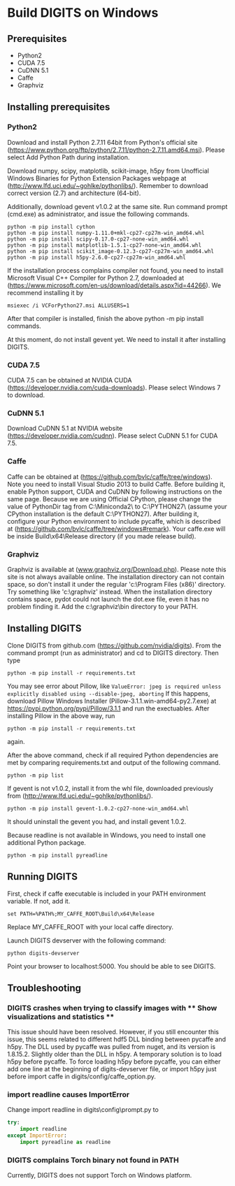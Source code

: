 # Build DIGITS on Windows

## Prerequisites
- Python2
- CUDA 7.5
- CuDNN 5.1
- Caffe
- Graphviz



## Installing prerequisites

### Python2
Download and install Python 2.7.11 64bit from Python's official site (https://www.python.org/ftp/python/2.7.11/python-2.7.11.amd64.msi).
Please select Add Python Path during installation.

Download numpy, scipy, matplotlib, scikit-image, h5py from Unofficial Windows Binaries for Python Extension Packages webpage at (http://www.lfd.uci.edu/~gohlke/pythonlibs/).
Remember to download correct version (2.7) and architecture (64-bit).

Additionally, download gevent v1.0.2 at the same site.
Run command prompt (cmd.exe) as administrator, and issue the following commands.
```
python -m pip install cython
python -m pip install numpy-1.11.0+mkl-cp27-cp27m-win_amd64.whl
python -m pip install scipy-0.17.0-cp27-none-win_amd64.whl
python -m pip install matplotlib-1.5.1-cp27-none-win_amd64.whl
python -m pip install scikit_image-0.12.3-cp27-cp27m-win_amd64.whl
python -m pip install h5py-2.6.0-cp27-cp27m-win_amd64.whl
```

If the installation process complains compiler not found, you need to install Microsoft Visual C++ Compiler for Python 2.7, downloaded at (https://www.microsoft.com/en-us/download/details.aspx?id=44266).
We recommend installing it by
```
msiexec /i VCForPython27.msi ALLUSERS=1
```

After that compiler is installed, finish the above python -m pip install commands.

At this moment, do not install gevent yet.  We need to install it after installing DIGITS.

### CUDA 7.5
CUDA 7.5 can be obtained at NVIDIA CUDA (https://developer.nvidia.com/cuda-downloads).
Please select Windows 7 to download.

### CuDNN 5.1
Download CuDNN 5.1 at NVIDIA website (https://developer.nvidia.com/cudnn).
Please select CuDNN 5.1 for CUDA 7.5.

### Caffe
Caffe can be obtained at (https://github.com/bvlc/caffe/tree/windows).
Note you need to install Visual Studio 2013 to build Caffe.
Before building it, enable Python support, CUDA and CuDNN by following instructions on the same page.
Because we are using Official CPython, please change the value of PythonDir tag from C:\Miniconda2\ to C:\PYTHON27\ (assume your CPython installation is the default C:\PYTHON27\).
After building it, configure your Python environment to include pycaffe, which is described at (https://github.com/bvlc/caffe/tree/windows#remark).
Your caffe.exe will be inside Build\x64\Release  directory (if you made release build).

### Graphviz
Graphviz is available at (www.graphviz.org/Download.php).
Please note this site is not always available online.
The installation directory can not contain space, so don't install it under the regular 'c:\Program Files (x86)' directory.
Try something like 'c:\graphviz' instead.
When the installation directory contains space, pydot could not launch the dot.exe file, even it has no problem finding it.
Add the c:\graphviz\bin directory to your PATH.  

## Installing DIGITS

Clone DIGITS from github.com (https://github.com/nvidia/digits).
From the command prompt (run as administrator) and cd to DIGITS directory.
Then type
```
python -m pip install -r requirements.txt
```

You may see error about Pillow, like
``` ValueError: jpeg is required unless explicitly disabled using --disable-jpeg, aborting ```
If this happens, download Pillow Windows Installer (Pillow-3.1.1.win-amd64-py2.7.exe) at https://pypi.python.org/pypi/Pillow/3.1.1 and run the exectuables.
After installing Pillow in the above way, run
```
python -m pip install -r requirements.txt
```
again.

After the above command, check if all required Python dependencies are met by comparing requirements.txt and output of the following command.
```
python -m pip list
```

If gevent is not v1.0.2, install it from the whl file, downloaded previously from (http://www.lfd.uci.edu/~gohlke/pythonlibs/).
```
python -m pip install gevent-1.0.2-cp27-none-win_amd64.whl
```

It should uninstall the gevent you had, and install gevent 1.0.2.

Because readline is not available in Windows, you need to install one additional Python package.
```
python -m pip install pyreadline
```

 
## Running DIGITS

First, check if caffe executable is included in your PATH environment variable.
If not, add it.
```
set PATH=%PATH%;MY_CAFFE_ROOT\Build\x64\Release
```
Replace MY_CAFFE_ROOT with your local caffe directory.

Launch DIGITS devserver with the following command:
```
python digits-devserver
```
Point your browser to localhost:5000.  You should be able to see DIGITS.


## Troubleshooting

### DIGITS crashes when trying to classify images with ** Show visualizations and statistics **

This issue should have been resolved.
However, if you still encounter this issue, this seems related to different hdf5 DLL binding between pycaffe and h5py.
The DLL used by pycaffe was pulled from nuget, and its version is 1.8.15.2.
Slightly older than the DLL in h5py.
A temporary solution is to load h5py before pycaffe.
To force loading h5py before pycaffe, you can either add one line at the beginning of digits-devserver file, or import h5py just before import caffe in digits/config/caffe_option.py.

### import readline causes ImportError

Change import readline in digits\config\prompt.py to
```py
try:
    import readline
except ImportError:
    import pyreadline as readline
```

### DIGITS complains Torch binary not found in PATH

Currently, DIGITS does not support Torch on Windows platform. 